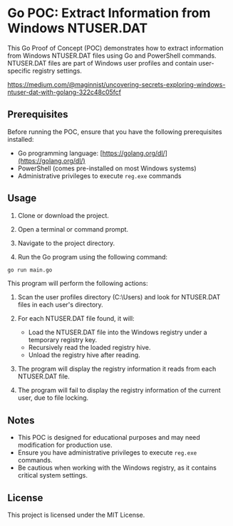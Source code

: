 # Go POC: Extract Information from Windows NTUSER.DAT

This Go Proof of Concept (POC) demonstrates how to extract information from Windows NTUSER.DAT files using Go and PowerShell commands. NTUSER.DAT files are part of Windows user profiles and contain user-specific registry settings.

https://medium.com/@maginnist/uncovering-secrets-exploring-windows-ntuser-dat-with-golang-322c48c05fcf

## Prerequisites

Before running the POC, ensure that you have the following prerequisites installed:

- Go programming language: [https://golang.org/dl/](https://golang.org/dl/)
- PowerShell (comes pre-installed on most Windows systems)
- Administrative privileges to execute `reg.exe` commands

## Usage

1. Clone or download the project.

2. Open a terminal or command prompt.

3. Navigate to the project directory.

4. Run the Go program using the following command:

```bash
go run main.go
```

This program will perform the following actions:

1. Scan the user profiles directory (C:\Users) and look for NTUSER.DAT files in each user's directory.

2. For each NTUSER.DAT file found, it will:
    - Load the NTUSER.DAT file into the Windows registry under a temporary registry key.
    - Recursively read the loaded registry hive.
    - Unload the registry hive after reading.

3. The program will display the registry information it reads from each NTUSER.DAT file.

4. The program will fail to display the registry information of the current user, due to file locking.

## Notes

- This POC is designed for educational purposes and may need modification for production use.
- Ensure you have administrative privileges to execute `reg.exe` commands.
- Be cautious when working with the Windows registry, as it contains critical system settings.

## License

This project is licensed under the MIT License.
